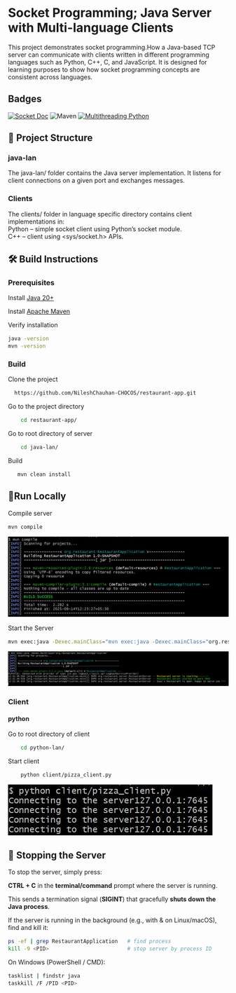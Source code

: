 # Socket Programming; Java Server with Multi-language Clients
This project demonstrates socket programming.How a Java-based TCP server can communicate with clients written in different programming languages such as Python, C++, C, and JavaScript.
It is designed for learning purposes to show how socket programming concepts are consistent across languages.

## Badges
[![Socket Doc](https://img.shields.io/badge/socket-documentation-blue?logo=python)](https://realpython.com/python-sockets/)
![Maven](https://img.shields.io/badge/Built%20with-Maven-C71A36?logo=apachemaven&logoColor=white)
[![Multithreading Python](https://img.shields.io/badge/multithreading-documentation-blue?logo=python)](https://docs.python.org/3/library/threading.html)

## 📂 Project Structure
### java-lan
The java-lan/ folder contains the Java server implementation. It listens for client connections on a given port and exchanges messages.
### Clients
The clients/ folder in language specific directory contains client implementations in:<br>
Python – simple socket client using Python’s socket module.<br>
C++ – client using <sys/socket.h> APIs.


## 🛠 Build Instructions
### Prerequisites

Install [Java 20+](https://adoptium.net/)

Install [Apache Maven](https://maven.apache.org/install.html)

Verify installation
```bash
java -version
mvn -version
```
### Build
Clone the project

```bash
  https://github.com/NileshChauhan-CHOCOS/restaurant-app.git
```

Go to the project directory

```bash
    cd restaurant-app/
```
Go to root directory of server
```bash
    cd java-lan/
```
Build

```bash
   mvn clean install
```

## 🚀Run Locally
Compile server
```bash
mvn compile
```
<img src="docs/server_compile.jpg" alt="Server compile">

Start the Server
```bash
mvn exec:java -Dexec.mainClass="mvn exec:java -Dexec.mainClass="org.restaurant.RestaurantApplication"
```
<img src="docs/server_run.jpg" alt="Server running">

### Client
#### python
Go to root directory of client
```bash
    cd python-lan/
```
Start client
```bash
    python client/pizza_client.py
```
<img src="docs/python_clien_run.jpg" alt="Python client Running">

## 🛑 Stopping the Server
To stop the server, simply press:

**CTRL + C** in the **terminal/command** prompt where the server is running.

This sends a termination signal (**SIGINT**) that gracefully **shuts down the Java process**.

If the server is running in the background (e.g., with & on Linux/macOS), find and kill it:
```bash
ps -ef | grep RestaurantApplication   # find process
kill -9 <PID>                         # stop server by process ID
```
On Windows (PowerShell / CMD):
```bash
tasklist | findstr java
taskkill /F /PID <PID>
```

